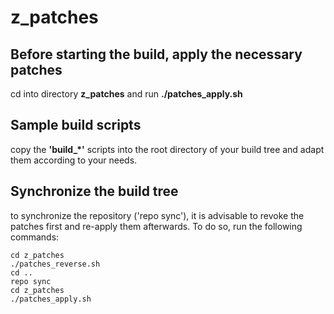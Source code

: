# z_patches

## Before starting the build, apply the necessary patches 
cd into directory **z_patches** and run **./patches_apply.sh**

## Sample build scripts
copy the **'build_*'** scripts into the root directory of your
build tree and adapt them according to your needs.

## Synchronize the build tree
to synchronize the repository ('repo sync'), it is advisable to revoke the patches
first and re-apply them afterwards. To do so, run the following commands:

```
cd z_patches
./patches_reverse.sh
cd ..
repo sync
cd z_patches
./patches_apply.sh
```
